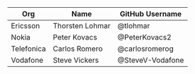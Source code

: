 | Org                   | Name                              |GitHub Username        |
|---------------|------------------------| ----------------------|
| Ericsson | Thorsten Lohmar  | @tlohmar |
| Nokia | Peter Kovacs | @PeterKovacs2 |
| Telefonica | Carlos Romero | @carlosromerog |
| Vodafone | Steve Vickers | @SteveV-Vodafone |
